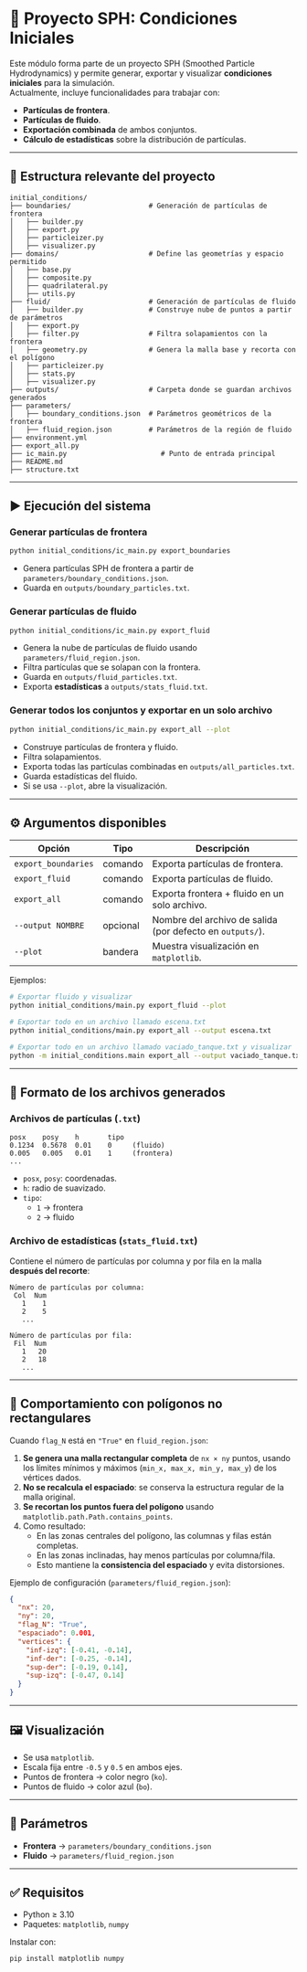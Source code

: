 # 🧊 Proyecto SPH: Condiciones Iniciales

Este módulo forma parte de un proyecto SPH (Smoothed Particle Hydrodynamics) y permite generar, exportar y visualizar **condiciones iniciales** para la simulación.  
Actualmente, incluye funcionalidades para trabajar con:

- **Partículas de frontera**.
- **Partículas de fluido**.
- **Exportación combinada** de ambos conjuntos.
- **Cálculo de estadísticas** sobre la distribución de partículas.

---

## 📁 Estructura relevante del proyecto

```
initial_conditions/
├── boundaries/                   # Generación de partículas de frontera
│   ├── builder.py
│   ├── export.py
│   ├── particleizer.py
│   ├── visualizer.py
├── domains/                      # Define las geometrías y espacio permitido
│   ├── base.py
│   ├── composite.py
│   ├── quadrilateral.py
│   ├── utils.py
├── fluid/                        # Generación de partículas de fluido
│   ├── builder.py                # Construye nube de puntos a partir de parámetros
│   ├── export.py
│   ├── filter.py                 # Filtra solapamientos con la frontera
│   ├── geometry.py               # Genera la malla base y recorta con el polígono
│   ├── particleizer.py
│   ├── stats.py
│   ├── visualizer.py
├── outputs/                      # Carpeta donde se guardan archivos generados
├── parameters/
│   ├── boundary_conditions.json  # Parámetros geométricos de la frontera
│   ├── fluid_region.json         # Parámetros de la región de fluido
├── environment.yml
├── export_all.py
├── ic_main.py                       # Punto de entrada principal
├── README.md
├── structure.txt
```

---

## ▶️ Ejecución del sistema

### Generar partículas de frontera

```bash
python initial_conditions/ic_main.py export_boundaries
```

- Genera partículas SPH de frontera a partir de `parameters/boundary_conditions.json`.
- Guarda en `outputs/boundary_particles.txt`.

### Generar partículas de fluido

```bash
python initial_conditions/ic_main.py export_fluid
```

- Genera la nube de partículas de fluido usando `parameters/fluid_region.json`.
- Filtra partículas que se solapan con la frontera.
- Guarda en `outputs/fluid_particles.txt`.
- Exporta **estadísticas** a `outputs/stats_fluid.txt`.

### Generar todos los conjuntos y exportar en un solo archivo

```bash
python initial_conditions/ic_main.py export_all --plot
```

- Construye partículas de frontera y fluido.
- Filtra solapamientos.
- Exporta todas las partículas combinadas en `outputs/all_particles.txt`.
- Guarda estadísticas del fluido.
- Si se usa `--plot`, abre la visualización.

---

## ⚙️ Argumentos disponibles

| Opción                | Tipo     | Descripción                                                                 |
|-----------------------|----------|-----------------------------------------------------------------------------|
| `export_boundaries`   | comando  | Exporta partículas de frontera.                                             |
| `export_fluid`        | comando  | Exporta partículas de fluido.                                               |
| `export_all`          | comando  | Exporta frontera + fluido en un solo archivo.                               |
| `--output NOMBRE`     | opcional | Nombre del archivo de salida (por defecto en `outputs/`).                   |
| `--plot`              | bandera  | Muestra visualización en `matplotlib`.                                      |

Ejemplos:

```bash
# Exportar fluido y visualizar
python initial_conditions/main.py export_fluid --plot

# Exportar todo en un archivo llamado escena.txt
python initial_conditions/main.py export_all --output escena.txt

# Exportar todo en un archivo llamado vaciado_tanque.txt y visualizar
python -m initial_conditions.main export_all --output vaciado_tanque.txt --plot

```

---

## 📄 Formato de los archivos generados

### Archivos de partículas (`.txt`)

```
posx    posy    h       tipo
0.1234  0.5678  0.01    0     (fluido)
0.005   0.005   0.01    1     (frontera)
...
```

- `posx`, `posy`: coordenadas.
- `h`: radio de suavizado.
- `tipo`:  
  - `1` → frontera  
  - `2` → fluido

### Archivo de estadísticas (`stats_fluid.txt`)

Contiene el número de partículas por columna y por fila en la malla **después del recorte**:

```
Número de partículas por columna:
 Col  Num
   1    1
   2    5
   ...

Número de partículas por fila:
 Fil  Num
   1   20
   2   18
   ...
```

---

## 🧩 Comportamiento con polígonos no rectangulares

Cuando `flag_N` está en `"True"` en `fluid_region.json`:

1. **Se genera una malla rectangular completa** de `nx × ny` puntos, usando los límites mínimos y máximos (`min_x, max_x, min_y, max_y`) de los vértices dados.
2. **No se recalcula el espaciado**: se conserva la estructura regular de la malla original.
3. **Se recortan los puntos fuera del polígono** usando `matplotlib.path.Path.contains_points`.
4. Como resultado:
   - En las zonas centrales del polígono, las columnas y filas están completas.
   - En las zonas inclinadas, hay menos partículas por columna/fila.
   - Esto mantiene la **consistencia del espaciado** y evita distorsiones.

Ejemplo de configuración (`parameters/fluid_region.json`):

```json
{
  "nx": 20,
  "ny": 20,
  "flag_N": "True",
  "espaciado": 0.001,
  "vertices": {
    "inf-izq": [-0.41, -0.14],
    "inf-der": [-0.25, -0.14],
    "sup-der": [-0.19, 0.14],
    "sup-izq": [-0.47, 0.14]
  }
}
```

---

## 🖼️ Visualización

- Se usa `matplotlib`.
- Escala fija entre `-0.5` y `0.5` en ambos ejes.
- Puntos de frontera → color negro (`ko`).  
- Puntos de fluido → color azul (`bo`).

---

## 📁 Parámetros

- **Frontera** → `parameters/boundary_conditions.json`
- **Fluido** → `parameters/fluid_region.json`

---

## ✅ Requisitos

- Python ≥ 3.10  
- Paquetes: `matplotlib`, `numpy`

Instalar con:

```bash
pip install matplotlib numpy
```